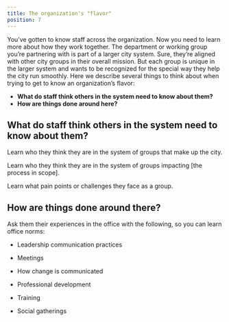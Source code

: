 ```yaml
---
title: The organization's "flavor"
position: 7
---
```


You’ve gotten to know staff across the organization. Now you need to learn more about how they work together. The department or working group you’re partnering with is part of a larger city system. Sure, they’re aligned with other city groups in their overall mission. But each group is unique in the larger system and wants to be recognized for the special way they help the city run smoothly. Here we describe several things to think about when trying to get to know an organization’s flavor:

* **What do staff think others in the system need to know about them?**
* **How are things done around here?**

## What do staff think others in the system need to know about them?

Learn who they think they are in the system of groups that make up the city.

Learn who they think they are in the system of groups impacting [the process in scope].

Learn what pain points or challenges they face as a group.

## How are things done around there?

Ask them their experiences in the office with the following, so you can learn office norms:

* Leadership communication practices

* Meetings

* How change is communicated

* Professional development

* Training

* Social gatherings
